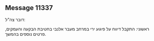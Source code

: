 ## Message 11337

דובר צה"ל:

ראשוני: התקבל דיווח על פיגוע ירי במרחב מעבר אלנבי בחטיבת הבקעה והעמקים, פרטים נוספים בהמשך.

